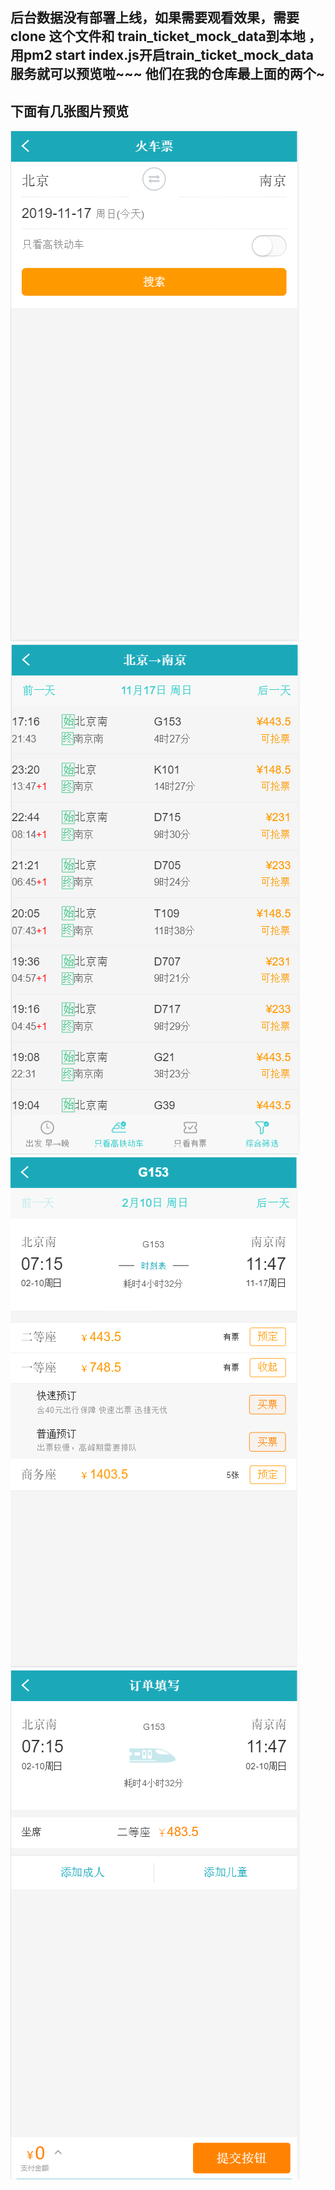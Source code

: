 ## 后台数据没有部署上线，如果需要观看效果，需要clone 这个文件和 train_ticket_mock_data到本地 ，用pm2 start index.js开启train_ticket_mock_data服务就可以预览啦~~~   他们在我的仓库最上面的两个~

## 下面有几张图片预览
![image](https://github.com/Ricardolu1/train_ticket/blob/master/img/1.png)
![image](https://github.com/Ricardolu1/train_ticket/blob/master/img/2.png)
![image](https://github.com/Ricardolu1/train_ticket/blob/master/img/3.png)
![image](https://github.com/Ricardolu1/train_ticket/blob/master/img/4.png)

